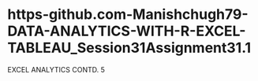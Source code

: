 # https-github.com-Manishchugh79-DATA-ANALYTICS-WITH-R-EXCEL-TABLEAU_Session31Assignment31.1
EXCEL ANALYTICS CONTD. 5
